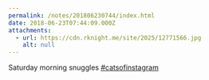 ```yaml
---
permalink: /notes/201806230744/index.html
date: 2018-06-23T07:44:09.000Z
attachments:
  - url: https://cdn.rknight.me/site/2025/12771566.jpg
    alt: null
---
```


Saturday morning snuggles <a href="https://pixelfed.social/discover/tags/catsofinstagram?src=hash" title="#catsofinstagram" class="u-url hashtag" rel="external nofollow noopener">#catsofinstagram</a>
